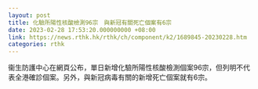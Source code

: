```yaml
---
layout: post
title: 化驗所陽性核酸檢測96宗　與新冠有關死亡個案有6宗
date: 2023-02-28 17:53:20.000000000 +08:00
link: https://news.rthk.hk/rthk/ch/component/k2/1689845-20230228.htm
categories: rthk
---
```


衞生防護中心在網頁公布，單日新增化驗所陽性核酸檢測個案96宗，但列明不代表全港確診個案。另外，與新冠病毒有關的新增死亡個案就有6宗。
